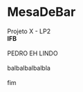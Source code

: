 # MesaDeBar
Projeto X - LP2<br/>
**IFB**
<br>
<br>
PEDRO EH LINDO
<br>
<br>
balbalbalbalbla
<br>
<br>
fim

